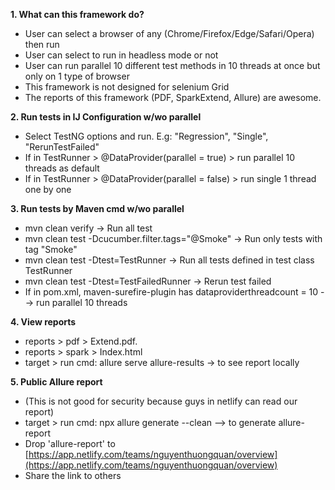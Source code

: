 **1. What can this framework do?**
- User can select a browser of any (Chrome/Firefox/Edge/Safari/Opera) then run
- User can select to run in headless mode or not
- User can run parallel 10 different test methods in 10 threads at once but only on 1 type of browser 
- This framework is not designed for selenium Grid
- The reports of this framework (PDF, SparkExtend, Allure) are awesome.


**2. Run tests in IJ Configuration w/wo parallel**
- Select TestNG options and run. E.g: "Regression", "Single", "RerunTestFailed"
- If in TestRunner > @DataProvider(parallel = true) > run parallel 10 threads as default
- If in TestRunner > @DataProvider(parallel = false) > run single 1 thread one by one

**3. Run tests by Maven cmd w/wo parallel**
- mvn clean verify -> Run all test
- mvn clean test -Dcucumber.filter.tags="@Smoke" -> Run only tests with tag "Smoke"
- mvn clean test -Dtest=TestRunner -> Run all tests defined in test class TestRunner
- mvn clean test -Dtest=TestFailedRunner -> Rerun test failed
- If in pom.xml, maven-surefire-plugin has dataproviderthreadcount = 10 --> run parallel 10 threads

**4. View reports**
- reports > pdf > Extend.pdf. 
- reports > spark > Index.html
- target > run cmd: allure serve allure-results -> to see report locally

**5. Public Allure report**
- (This is not good for security because guys in netlify can read our report)
- target > run cmd: npx allure generate --clean --> to generate allure-report
- Drop 'allure-report' to [https://app.netlify.com/teams/nguyenthuongquan/overview](https://app.netlify.com/teams/nguyenthuongquan/overview)
- Share the link to others
